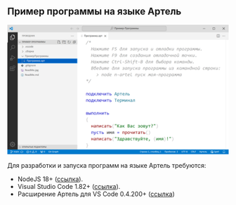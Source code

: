 
## Пример программы на языке Артель

![Программа](ReadMe.png?raw=true)

Для разработки и запуска программ на языке Артель требуются:

- NodeJS 18+ ([ссылка](https://nodejs.org/)).
- Visual Studio Code 1.82+ ([ссылка](https://code.visualstudio.com/)).
- Расширение Артель для VS Code 0.4.200+ ([ссылка](https://marketplace.visualstudio.com/items?itemName=nezaboodka.artel-vscode))

